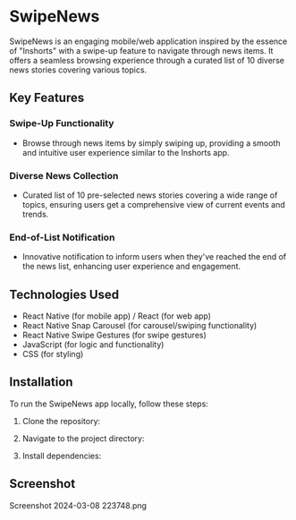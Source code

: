 # SwipeNews

SwipeNews is an engaging mobile/web application inspired by the essence of "Inshorts" with a swipe-up feature to navigate through news items. It offers a seamless browsing experience through a curated list of 10 diverse news stories covering various topics.

## Key Features

### Swipe-Up Functionality

- Browse through news items by simply swiping up, providing a smooth and intuitive user experience similar to the Inshorts app.

### Diverse News Collection

- Curated list of 10 pre-selected news stories covering a wide range of topics, ensuring users get a comprehensive view of current events and trends.

### End-of-List Notification

- Innovative notification to inform users when they've reached the end of the news list, enhancing user experience and engagement.

## Technologies Used

- React Native (for mobile app) / React (for web app)
- React Native Snap Carousel (for carousel/swiping functionality)
- React Native Swipe Gestures (for swipe gestures)
- JavaScript (for logic and functionality)
- CSS (for styling)

## Installation

To run the SwipeNews app locally, follow these steps:

1. Clone the repository:


2. Navigate to the project directory:


3. Install dependencies:

## Screenshot
Screenshot 2024-03-08 223748.png


